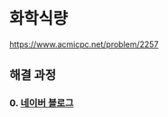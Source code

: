 # 화학식량
https://www.acmicpc.net/problem/2257
## 해결 과정
### 0. [네이버 블로그](https://blog.naver.com/alsrua7222/222626349774)
